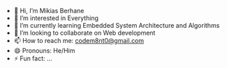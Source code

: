 - 👋 Hi, I’m Mikias Berhane
- 👀 I’m interested in Everything
- 🌱 I’m currently learning Embedded System Architecture and Algorithms 
- 💞️ I’m looking to collaborate on Web development 
- 📫 How to reach me: codem8nt0@gmail.com
- 😄 Pronouns: He/Him
- ⚡ Fun fact: ...

<!---
m8nt0/m8nt0 is a ✨ special ✨ repository because its `README.md` (this file) appears on your GitHub profile.
You can click the Preview link to take a look at your changes.
--->
